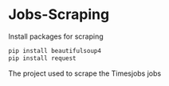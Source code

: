 # Jobs-Scraping

Install packages for scraping
```sh
pip install beautifulsoup4
pip install request
```
The project used to scrape the Timesjobs jobs 
